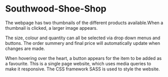 # Southwood-Shoe-Shop

The webpage has two thumbnails of the different products available.When a thumbnail is clicked, a larger image appears.

The size, colour and quantity can all be selected via drop down menus and buttons. The order summery and final price will automatically update when changes are made.

When hovering over the heart, a button appears for the item to be added as a favourite. This is a single page website, which uses media queries to make it responsive. The CSS framework SASS is used to style the website.
